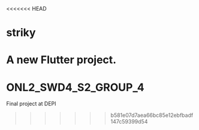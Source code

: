 <<<<<<< HEAD
# striky

A new Flutter project.
=======
# ONL2_SWD4_S2_GROUP_4
Final project at DEPI
>>>>>>> b581e07d7aea66bc85e12ebfbadf147c59399d54
